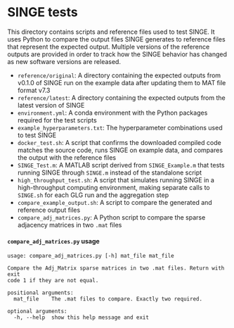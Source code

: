 # SINGE tests

This directory contains scripts and reference files used to test SINGE.
It uses Python to compare the output files SINGE generates to reference files that represent the expected output.
Multiple versions of the reference outputs are provided in order to track how the SINGE behavior has changed as new software versions are released.

- `reference/original`: A directory containing the expected outputs from v0.1.0 of SINGE run on the example data after updating them to MAT file format v7.3
- `reference/latest`: A directory containing the expected outputs from the latest version of SINGE
- `environment.yml`: A conda environment with the Python packages required for the test scripts
- `example_hyperparameters.txt`: The hyperparameter combinations used to test SINGE
- `docker_test.sh`: A script that confirms the downloaded compiled code matches the source code, runs SINGE on example data, and compares the output with the reference files
- `SINGE_Test.m`: A MATLAB script derived from `SINGE_Example.m` that tests running SINGE through `SINGE.m` instead of the standalone script
- `high_throughput_test.sh`: A script that simulates running SINGE in a high-throughput computing environment, making separate calls to `SINGE.sh` for each GLG run and the aggregation step
- `compare_example_output.sh`: A script to compare the generated and reference output files
- `compare_adj_matrices.py`: A Python script to compare the sparse adjacency matrices in two `.mat` files

#### `compare_adj_matrices.py` usage

```
usage: compare_adj_matrices.py [-h] mat_file mat_file

Compare the Adj_Matrix sparse matrices in two .mat files. Return with exit
code 1 if they are not equal.

positional arguments:
  mat_file    The .mat files to compare. Exactly two required.

optional arguments:
  -h, --help  show this help message and exit
```
